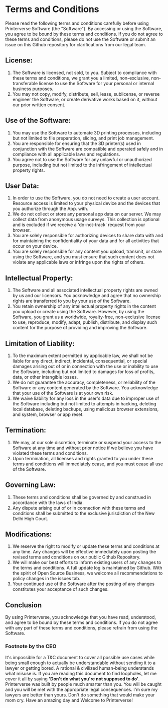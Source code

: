 # Terms and Conditions

Please read the following terms and conditions carefully before using Printerverse Software (the "Software"). By accessing or using the Software, you agree to be bound by these terms and conditions. If you do not agree to these terms and conditions, please do not use the Software or submit an issue on this Github repository for clarifications from our legal team.

## **License**: 
1. The Software is licensed, not sold, to you. Subject to compliance with these terms and conditions, we grant you a limited, non-exclusive, non-transferable license to use the Software for your personal or internal business purposes. 
2. You may not copy, modify, distribute, sell, lease, sublicense, or reverse engineer the Software, or create derivative works based on it, without our prior written consent.
    
##  **Use of the Software:** 
1. You may use the Software to automate 3D printing processes, including but not limited to file preparation, slicing, and print job management. 
2. You are responsible for ensuring that the 3D printer(s) used in conjunction with the Software are compatible and operated safely and in compliance with all applicable laws and regulations. 
3. You agree not to use the Software for any unlawful or unauthorized purpose, including but not limited to the infringement of intellectual property rights.
    
##  **User Data:** 
1. In order to use the Software, you do not need to create a user account. Resource access is limited to your physical device and the devices that you authorize through the App.  with.
2. We do not collect or store any personal app data on our server. We may collect data from anonymous usage surveys. This collection is optional and is excluded if we receive a 'do-not-track' request from your browser.
3. You are solely responsible for authorizing devices to share data with and for maintaining the confidentiality of your data and for all activities that occur on your device.
4. You are solely responsible for any content you upload, transmit, or store using the Software, and you must ensure that such content does not violate any applicable laws or infringe upon the rights of others.
    
##  **Intellectual Property:** 
1. The Software and all associated intellectual property rights are owned by us and our licensors. You acknowledge and agree that no ownership rights are transferred to you by your use of the Software. 
2. You retain ownership of any intellectual property rights in the content you upload or create using the Software. However, by using the Software, you grant us a worldwide, royalty-free, non-exclusive license to use, reproduce, modify, adapt, publish, distribute, and display such content for the purpose of providing and improving the Software.
    
##  **Limitation of Liability:** 
1. To the maximum extent permitted by applicable law, we shall not be liable for any direct, indirect, incidental, consequential, or special damages arising out of or in connection with the use or inability to use the Software, including but not limited to damages for loss of profits, data, or other intangible losses. 
2. We do not guarantee the accuracy, completeness, or reliability of the Software or any content generated by the Software. You acknowledge that your use of the Software is at your own risk.
3. We waive liability for any loss in the user's data due to improper use of the Software including but not limited to attempts in hacking, deleting local database, deleting backups, using malicious browser extensions, and system, browser or app reset.
    
##  **Termination:** 
1. We may, at our sole discretion, terminate or suspend your access to the Software at any time and without prior notice if we believe you have violated these terms and conditions. 
2. Upon termination, all licenses and rights granted to you under these terms and conditions will immediately cease, and you must cease all use of the Software.
    
##  **Governing Law:** 
1. These terms and conditions shall be governed by and construed in accordance with the laws of India. 
2. Any dispute arising out of or in connection with these terms and conditions shall be submitted to the exclusive jurisdiction of the New Delhi High Court.
    
##  **Modifications:** 
1. We reserve the right to modify or update these terms and conditions at any time. Any changes will be effective immediately upon posting the revised terms and conditions on our public Github Repository.
2. We will make our best efforts to inform existing users of any changes to the terms and conditions. A full update log is maintained by Github. With the spirit of Open Source Business, we welcome all recommendations to policy changes in the issues tab.
3. Your continued use of the Software after the posting of any changes constitutes your acceptance of such changes.
    
## **Conclusion**
By using Printerverse, you acknowledge that you have read, understood, and agree to be bound by these terms and conditions. If you do not agree with any part of these terms and conditions, please refrain from using the Software.

### **Footnote by the CEO**
It's impossible for a T&C document to cover all possible use cases while being small enough to actually be understandable without sending it to a lawyer or getting bored. A rational & civilized human-being understands what misuse is. If you are reading this document to find loopholes, let me cover it all by saying **'Don't do what you're not supposed to do'**. Printerverse was built by people much smarter than you. You will be caught and you will be met with the appropriate legal consequences. I'm sure my lawyers are better than yours. Don't do something that would make your mom cry. Have an amazing day and Welcome to Printerverse!
